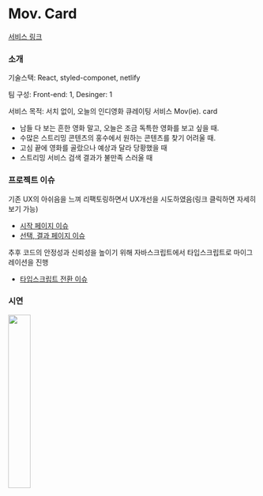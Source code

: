 # Mov. Card
[서비스 링크](https://serene-heliotrope-9a8a7f.netlify.app/)

### 소개
기술스택: React, styled-componet, netlify

팀 구성: Front-end: 1, Desinger: 1

서비스 목적: 서치 없이, 오늘의 인디영화 큐레이팅 서비스 Mov(ie). card
- 남들 다 보는 흔한 영화 말고, 오늘은 조금 독특한 영화를 보고 싶을 때.
- 수많은 스트리밍 콘텐츠의 홍수에서 원하는 콘텐츠를 찾기 어려울 때.
- 고심 끝에 영화를 골랐으나 예상과 달라 당황했을 때
- 스트리밍 서비스 검색 결과가 불만족 스러울 때

### 프로젝트 이슈
기존 UX의 아쉬음을 느껴 리팩토링하면서 UX개선을 시도하였음(링크 클릭하면 자세히 보기 가능)
- [시작 페이지 이슈](https://github.com/ptq124/MovCard/issues/2)
- [선택, 결과 페이지 이슈](https://github.com/ptq124/MovCard/issues/5)

추후 코드의 안정성과 신뢰성을 높이기 위해 자바스크립트에서 타입스크립트로 마이그레이션을 진행
- [타입스크립트 전환 이슈](https://github.com/ptq124/MovCard/issues/7) 
### 시연
<img src="https://github.com/ptq124/MovCard/assets/64758823/662fe611-a0a1-4047-b7ef-861a1902af96" width="30%" height="30%">



